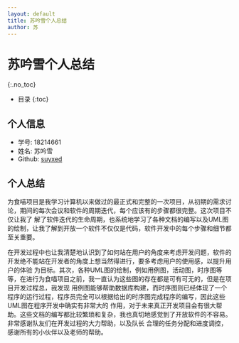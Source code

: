 ```yaml
---
layout: default
title: 苏吟雪个人总结
author: 苏
---
```


# 苏吟雪个人总结
{:.no_toc}

* 目录
{:toc}

## 个人信息
- 学号: 18214661
- 姓名: 苏吟雪
- Github: [suyxed](https://github.com/suyxed)

## 个人总结

为食喵项目是我学习计算机以来做过的最正式和完整的一次项目，从初期的需求讨论，期间的每次会议和软件的周期迭代，每个应该有的步骤都很完整。这次项目不仅让我了
解了软件迭代的生命周期，也系统地学习了各种文档的编写以及UML图的绘制，让我了解到开放一个软件不仅仅是代码，软件开发中的每个步骤和细节都至关重要。

在开发过程中也让我清楚地认识到了如何站在用户的角度来考虑开发问题，软件的开发绝不能站在开发者的角度上想当然得进行，要多考虑用户的使用感，以提升用户的体验
为目标。其次，各种UML图的绘制，例如用例图，活动图，时序图等等，在进行为食喵项目之前，我一直认为这些图的存在都是可有可无的，但是在项目开发过程总，我发现
用例图能够帮助数据库构建，而时序图则已经体现了一个程序的运行过程，程序员完全可以根据给出的时序图完成程序的编写，因此这些UML图在程序开发中确实有非常大的
作用，对于未来真正开发项目会有很大帮助。这些文档的编写都比较繁琐和复杂，我也真切地感觉到了开放软件的不容易。非常感谢队友们在开发过程的大力帮助，以及队长
合理的任务分配和进度调控，感谢所有的小伙伴以及老师的帮助。
